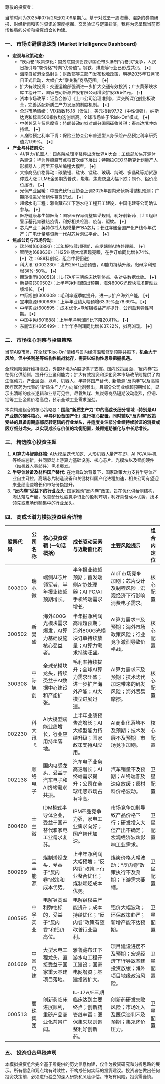 尊敬的投资者：

当前时间为2025年07月26日02:09星期六。基于对过去一周海量、混杂的券商研报、财经新闻和实时资讯的深度挖掘、交叉验证与逻辑推演，我将为您呈现当前市场格局的分析和投资组合的构建。

### 一、 市场关键信息速览 (Market Intelligence Dashboard)

*   **宏观与政策动态:**
    *   “反内卷”政策深化：国务院国资委要求国企带头抵制“内卷式”竞争，人民日报引导“卷价格”转向“优价值”。钢铁、煤炭等行业已形成共识。 **[+]**
    *   海南自贸港全岛封关：财政部等三部门发布税收政策，明确2025年12月18日正式启动，大幅扩大“零关税”商品范围。 **[+]**
    *   扩大有效投资：交通运输部强调进一步扩大交通有效投资；广东黄茅峡水库工程开工，国家电网新源控股有限公司增资扩股365亿元。 **[+]**
    *   资本市场改革：证监会修订《上市公司治理准则》，深交所深化创业板改革，完善适配新质生产力发展的制度机制。 **[+]**
    *   全球市场情绪：VIX指数15.18（低位），美元指数97.72（中性偏强），纳斯达克和标普500指数均迭创新高。全球市场处于“Risk-On”模式。 **[+]**
    *   中美关系与贸易摩擦：特朗普政府拟对部分国家征收关税；泰柬边境冲突持续。 **[~]**
    *   人身险预定利率下调：保险业协会公布普通型人身保险产品预定利率研究值为1.99%。 **[+]**
*   **产业与科技前沿:**
    *   AI/算力/机器人：国务院总理李强将出席世界AI大会；工信部加快开源体系建设；华为昇腾超节点将首次线下展出；特斯拉CEO马斯克计划量产人形机器人；阿里开源AI编程大模型。 **[+]**
    *   大宗商品价格异动：碳酸锂、硅铁、锰硅、玻璃、纯碱、多晶硅等期货涨停或大涨；LME金属期货普跌，焦煤、焦炭夜盘大幅下跌；铜价、铝价高位运行。 **[~]**
    *   光伏产业回暖：中国光伏行业协会上调2025年国内光伏新增装机预测；广期所推进光伏组件期货研发。 **[+]**
    *   超级水电工程：雅鲁藏布江下游水电工程开工建设，中国电建等公司确认参与。 **[+]**
    *   医疗健康与生物医药：国家医保局调整集采规则，利好创新药；世卫组织警示基孔肯雅热疫情，利好相关检测、疫苗、驱蚊。 **[+]**
    *   芯片产业：英特尔将大规模量产18A芯片；长江存储全国产化产线今年试产；广电计量募资新一代AI芯片测试平台。 **[+]**
*   **焦点公司与市场异动:**
    *   瑞芯微(603893)：半年报持续超预期，首发端侧AI协处理器。 **[+]**
    *   智明达(688636)：1H25业绩大增表现亮眼，在手订单同比增长74%。 **[+]** (注：688科创板，组合中将回避)
    *   科大讯飞(002230)：发布25H1业绩预告，AI能力持续升级，归母净利预增30%-50%。 **[+]**
    *   丽珠集团(000513)：IL-17A/F三期临床达到终点，头对头数据优效。 **[+]**
    *   新易盛(300502)：上半年净利润超出预期，海外800G光模块需求带动业绩增长。 **[+]**
    *   中际旭创(300308)：毛利率逐季度提升，进一步扩产海外产能。 **[+]**
    *   宝丰能源(600989)：上半年业绩大幅预增63.39%至78.69%。 **[+]**
    *   中孚实业(600595)：成本优化+电解铝权益产能提升，公司盈利弹性可期。 **[+]**
    *   中国中免(601888)：上半年净利润同比下降20.81%。 **[-]**
    *   东鹏饮料(605499)：上半年净利润同比增长37.22%，拟高派现。 **[+]**

### 二、 市场核心洞察与投资策略

当前A股市场，在全球“Risk-On”情绪与国内经济温和修复预期共振下，**机会大于风险，但中美利差等结构性挑战犹存，需要以结构性思维把握机遇。**

全球风险偏好维持高位，外部环境为A股提供了支撑。国内政策层面，“反内卷”旨在优化供给侧，提升行业盈利能力；扩大有效投资和深化资本市场改革则提供了内生驱动力。产业层面，以AI、机器人、半导体国产替代、新能源“反内卷”以及高端医疗医药为代表的“新质生产力”方向催化剂频出，且部分公司业绩超预期增长，显示出清晰的成长逻辑和业绩可见性。尽管焦煤、焦炭等商品短期波动剧烈，但铜、铝等工业金属价格高位，预示全球工业需求强劲。

本次构建组合的核心策略是：**围绕“新质生产力”中的高成长细分领域（特别是AI产业链的硬件核心、半导体设备国产化）进行核心配置，同时辅以“反内卷”政策受益的具备周期底部反转逻辑的行业龙头，并适度关注部分业绩持续验证的消费或医疗细分龙头，以实现成长与价值的均衡配置，兼顾短期催化与中长期增长。**

### 三、 精选核心投资主题

1.  **AI算力与智能终端:** AI大模型迭代加速、人形机器人量产在即，AI PC/AI手机等终端创新，共同驱动上游算力基础设施、核心芯片、光模块以及智能硬件（如机器人零部件）需求爆发。
2.  **半导体设备及材料国产替代:** 在地缘政治背景下，国家政策大力支持半导体产业自主可控，高端芯片制造设备和关键材料国产化进程加速，相关公司有望迎来业绩高速增长和市场份额提升。
3.  **“反内卷”受益下的行业龙头:** 国家推动“反内卷”政策，旨在优化供给侧结构，淘汰落后产能，改善部分过度竞争行业的盈利环境，利好具备成本优势、技术领先或市场份额集中的行业龙头。

### 四、 高成长潜力模拟投资组合详情

| 股票代码 | 公司名称 | 核心投资逻辑 (一句话概括) | 成长驱动因素与近期催化剂 | 主要风险提示 | 组合内定位 |
| :------- | :------- | :-------------------------- | :----------------------- | :----------- | :--------- |
| 603893   | 瑞芯微   | 端侧AI芯片领军者，半年报业绩超预期增长。 | 半年报业绩超预期；首发端侧AI协处理器；AI PC/AI手机终端需求增长。 | AIoT市场竞争加剧；芯片设计及制程风险；宏观经济下行影响消费电子需求。 | 核心配置 |
| 300502   | 新易盛   | 海外800G光模块需求爆发，AI算力基础设施核心受益者。 | 半年报净利润高增超预期；海外800G光模块订单持续放量；AI算力需求持续旺盛。 | AI算力需求不及预期；海外市场政策风险；行业竞争激烈导致价格战。 | 核心配置 |
| 300308   | 中际旭创 | 全球光模块龙头，持续受益于AI数据中心建设和产能扩张。 | 毛利率持续提升；全球AI算力需求旺盛；进一步扩产海外产能；AI大模型进展迅速。 | AI算力需求不及预期；技术迭代加速带来的研发风险；海外贸易摩擦。 | 核心配置 |
| 002230   | 科大讯飞 | AI大模型赋能业绩增长，行业应用持续落地。 | 上半年业绩预告高增长；AI大模型能力持续升级；国家政策支持AI应用。 | AI商业化落地不及预期；技术发展不及预期；市场竞争加剧。 | 核心配置 |
| 002138   | 顺络电子 | 国内电感龙头，受益于汽车电子和AI终端需求共振。 | 汽车电子业务高速增长；AI终端需求提升；公司在全球电感市场占有率高。 | 汽车销量不及预期；AI终端普及速度放缓；原材料价格波动。 | 卫星配置 |
| 600460   | 士兰微   | IDM模式半导体企业，受益于国产替代和家电工业需求复苏。 | IPM产品竞争力强，家电工业需求向好；国产替代加速。 | 市场竞争加剧导致产品价格下行；研发投入大但产出不确定；宏观经济波动影响工业需求。 | 卫星配置 |
| 600989   | 宝丰能源 | 煤制烯烃龙头，受益于“反内卷”政策和成本优势。 | 上半年净利润大幅预增；“反内卷”政策下行业整合优化；煤制烯烃成本优势。 | 煤炭价格大幅波动；“反内卷”政策执行不及预期；下游需求萎缩。 | 卫星配置 |
| 600595   | 中孚实业 | 电解铝高盈利弹性标的，受益于“反内卷”和铝价高位。 | 电解铝权益产能提升；成本持续优化；“反内卷”政策有望改善行业盈利。 | 铝价大幅波动；环保政策趋严；新增产能不达预期。 | 卫星配置 |
| 601669   | 中国电建 | 大型水电工程龙头，直接受益于国家重大基建项目落地。 | 雅鲁藏布江下游水电工程开工建设；国家电网增资；基建投资扩大。 | 项目建设进度不及预期；宏观经济下行导致基建投资放缓；海外项目地缘政治风险。 | 卫星配置 |
| 000513   | 丽珠集团 | 创新药临床进展顺利，重磅产品商业化前景广阔。 | IL-17A/F三期临床达到主要终点；创新药管线丰富；医保集采规则调整利好创新药。 | 创新药研发失败风险；市场准入及医保谈判不及预期；集采降价压力。 | 卫星配置 |

### 五、 投资组合风险声明

本模拟投资组合完全基于所提供的历史信息构建，仅作为投资研究和分析思路的展示。所有信息和观点均有时效性，不构成任何实际的投资建议。投资者在做出任何投资决策前，必须进行独立的深入研究和风险评估。市场有风险，投资需谨慎。